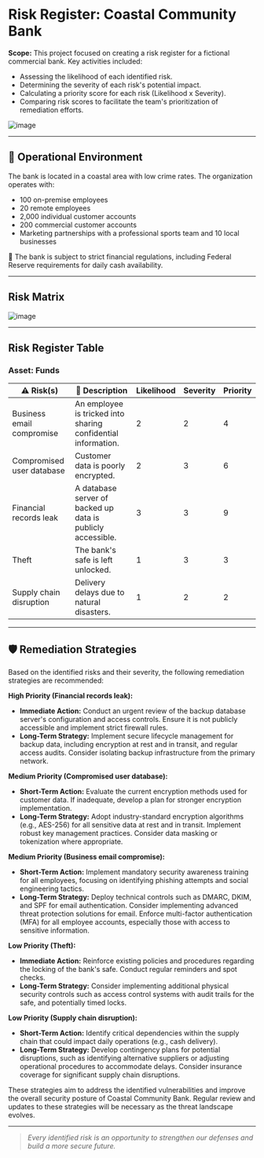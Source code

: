 
# Risk Register: Coastal Community Bank

**Scope:** This project focused on creating a risk register for a fictional commercial bank. Key activities included:

- Assessing the likelihood of each identified risk.
- Determining the severity of each risk's potential impact.
- Calculating a priority score for each risk (Likelihood x Severity).
- Comparing risk scores to facilitate the team's prioritization of remediation efforts.
  
![image](https://github.com/user-attachments/assets/0b3d8dc1-f5f1-4cc3-be92-fef04e639e41)

---
## 📍 Operational Environment
The bank is located in a coastal area with low crime rates. The organization operates with:
- 100 on-premise employees
- 20 remote employees
- 2,000 individual customer accounts
-  200 commercial customer accounts
- Marketing partnerships with a professional sports team and 10 local businesses

📝 The bank is subject to strict financial regulations, including Federal Reserve requirements for daily cash availability.

---

## Risk Matrix

![image](https://github.com/user-attachments/assets/ba25eae2-7a75-417f-be2e-9f2946ce610b)

---

## Risk Register Table

### Asset: Funds 

| ⚠️ Risk(s)                     | 📝 Description                                                   | Likelihood | Severity |  Priority |
|-------------------------------|------------------------------------------------------------------|---------------|-------------|--------------|
| Business email compromise      | An employee is tricked into sharing confidential information.    | 2             | 2           | 4            |
| Compromised user database | Customer data is poorly encrypted.  | 2             | 3           | 6            |
| Financial records leak | A database server of backed up data is publicly accessible.  | 3             | 3           | 9            |
| Theft                  | The bank's safe is left unlocked.                             | 1             | 3           | 3            |
| Supply chain disruption | Delivery delays due to natural disasters.                     | 1             | 2           | 2            |

---

## 🛡️ Remediation Strategies

Based on the identified risks and their severity, the following remediation strategies are recommended:

**High Priority (Financial records leak):**

* **Immediate Action:** Conduct an urgent review of the backup database server's configuration and access controls. Ensure it is not publicly accessible and implement strict firewall rules.
* **Long-Term Strategy:** Implement secure lifecycle management for backup data, including encryption at rest and in transit, and regular access audits. Consider isolating backup infrastructure from the primary network.

**Medium Priority (Compromised user database):**

* **Short-Term Action:** Evaluate the current encryption methods used for customer data. If inadequate, develop a plan for stronger encryption implementation.
* **Long-Term Strategy:** Adopt industry-standard encryption algorithms (e.g., AES-256) for all sensitive data at rest and in transit. Implement robust key management practices. Consider data masking or tokenization where appropriate.

**Medium Priority (Business email compromise):**

* **Short-Term Action:** Implement mandatory security awareness training for all employees, focusing on identifying phishing attempts and social engineering tactics.
* **Long-Term Strategy:** Deploy technical controls such as DMARC, DKIM, and SPF for email authentication. Consider implementing advanced threat protection solutions for email. Enforce multi-factor authentication (MFA) for all employee accounts, especially those with access to sensitive information.

**Low Priority (Theft):**

* **Immediate Action:** Reinforce existing policies and procedures regarding the locking of the bank's safe. Conduct regular reminders and spot checks.
* **Long-Term Strategy:** Consider implementing additional physical security controls such as access control systems with audit trails for the safe, and potentially timed locks.

**Low Priority (Supply chain disruption):**

* **Short-Term Action:** Identify critical dependencies within the supply chain that could impact daily operations (e.g., cash delivery).
* **Long-Term Strategy:** Develop contingency plans for potential disruptions, such as identifying alternative suppliers or adjusting operational procedures to accommodate delays. Consider insurance coverage for significant supply chain disruptions.

These strategies aim to address the identified vulnerabilities and improve the overall security posture of Coastal Community Bank. Regular review and updates to these strategies will be necessary as the threat landscape evolves.

---

> *Every identified risk is an opportunity to strengthen our defenses and build a more secure future.*

